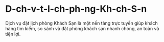 # D-ch-v-t-l-ch-ph-ng-Kh-ch-S-n
Dịch vụ đặt lịch phòng Khách Sạn là một nền tảng trực tuyến giúp khách hàng tìm kiếm, so sánh và đặt phòng khách sạn nhanh chóng, an toàn và tiện lợi.
